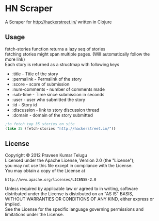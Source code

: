 HN Scraper
=============

A Scraper for http://hackerstreet.in/ written in Clojure

Usage
-----

fetch-stories function returns a lazy seq of stories  
fetching stories might span multiple pages. (Will automatically follow the more link)  
Each story is returned as a structmap with following keys  
* :title - Title of the story  
* :permalink - Permalink of the story  
* :score - score of submission  
* :num-comments - number of comments made  
* :sub-time - Time since submission in seconds  
* :user - user who submitted the story  
* :id - Story id  
* :discussion - link to story discussion thread  
* :domain - domain of the story submitted  

```clojure
;to fetch top 35 stories on site
(take 35 (fetch-stories "http://hackerstreet.in/"))
```

License
-------

Copyright &copy; 2012 Praveen Kumar Telugu  
Licensed under the Apache License, Version 2.0 (the "License");  
you may not use this file except in compliance with the License.  
You may obtain a copy of the License at  

    http://www.apache.org/licenses/LICENSE-2.0  

Unless required by applicable law or agreed to in writing, software  
distributed under the License is distributed on an "AS IS" BASIS,  
WITHOUT WARRANTIES OR CONDITIONS OF ANY KIND, either express or implied.  
See the License for the specific language governing permissions and  
limitations under the License.  
